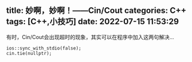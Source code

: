 title: 妙啊，妙啊！——Cin/Cout
categories: C++
tags: [C++,小技巧]
date: 2022-07-15 11:53:29
---
有时，Cin/Cout会出现超时的现象，其实可以在程序中加入这两句解决…

<!-- more -->

```
ios::sync_with_stdio(false);
cin.tie(nullptr);
```